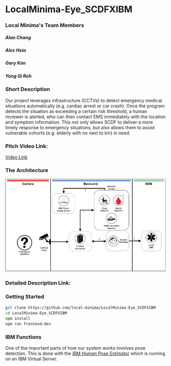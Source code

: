 # LocalMinima-Eye_SCDFXIBM

### Local Minima's Team Members
##### Alan Chang
##### Alex Hsia
##### Gary Kim
##### Yong Gi Roh

### Short Description
Our project leverages infrastructure (CCTVs) to detect emergency medical situations automatically (e.g. cardiac arrest or car crash). Once the program detects the situation as exceeding a certain risk threshold, a human reviewer is alerted, who can then contact EMS immediately with the location and symptom information. This not only allows SCDF to deliver a more timely response to emergency situations, but also allows them to assist vulnerable cohorts (e.g. elderly with no next to kin) in need.

### Pitch Video Link: 
[Video Link](https://youtube.com)

### The Architecture

![Our Project's Architecture](docs/Project_Architecture_Final.png)

### Detailed Description Link: 

### Getting Started

```bash
git clone https://github.com/local-minima/LocalMinima-Eye_SCDFXIBM
cd LocalMinima-Eye_SCDFXIBM
npm install
npm run frontend:dev
```

### IBM Functions

One of the important parts of how our system works involves pose detection. This is done with the [IBM Human Pose Estimator](https://github.com/IBM/MAX-Human-Pose-Estimator) which is running on an IBM Virtual Server.
